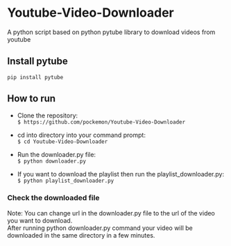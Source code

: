 # Youtube-Video-Downloader
A python script based on python pytube library to download videos from youtube

## Install pytube
``` pip install pytube ```

## How to run

* Clone the repository: <br>
``` $ https://github.com/pockemon/Youtube-Video-Downloader ``` 

* cd into directory into your command prompt: <br>
```$ cd Youtube-Video-Downloader ```
 
* Run the downloader.py file: <br>
```$ python downloader.py ```

* If you want to download the playlist then run the playlist_downloader.py: <br>
```$ python playlist_downloader.py ```


### Check the downloaded file

Note: You can change url in the downloader.py file to the url of the video you want to download. <br>
      After running python downloader.py command your video will be downloaded in the same directory in a few minutes.